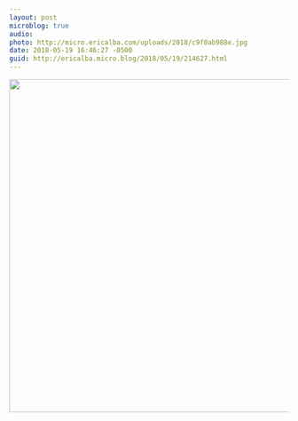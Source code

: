 ```yaml
---
layout: post
microblog: true
audio: 
photo: http://micro.ericalba.com/uploads/2018/c9f0ab988e.jpg
date: 2018-05-19 16:46:27 -0500
guid: http://ericalba.micro.blog/2018/05/19/214627.html
---
```



<img src="http://micro.ericalba.com/uploads/2018/c9f0ab988e.jpg" width="600" height="600" />
